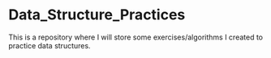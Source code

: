 # Data_Structure_Practices
This is a repository where I will store some exercises/algorithms I created to practice data structures.
